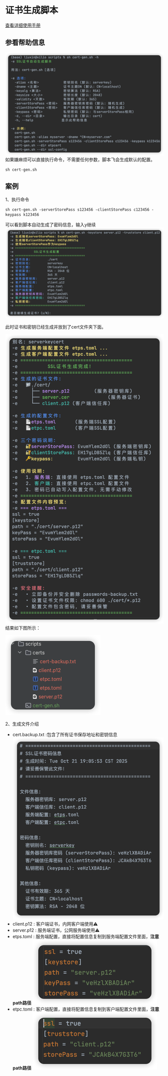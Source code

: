 
# 证书生成脚本
 [查看详细使用手册](generate_ssl_cert.md)
## 参看帮助信息
![cert-gen-help.png](image/cert/cert-gen-help.png)
如果嫌麻烦可以直接执行命令，不需要任何参数，脚本飞会生成默认的配置。
```shell
sh cert-gen.sh
```

## 案例
1、执行命令
```shell
sh cert-gen.sh -serverStorePass s123456 -clientStorePass c123456 -keypass k123456
```
可以看到脚本自动生成了密码信息，输入y继续
![cert-gen-1.png](image/cert/cert-gen-1.png)

此时证书和密钥已经生成并放到了cert文件夹下面。

![cert-gen-2.png](image/cert/cert-gen-2.png)
结果如下图所示：

![result.png](image/cert/result.png)

2、生成文件介绍

- cert.backup.txt :包含了所有证书保存地址和密钥信息
![cert-backup.png](image/cert/cert-backup.png)
- client.p12 : 客户端证书，内网客户端使用⚠️
- server.p12 : 服务端证书，公网服务端使用⚠️
- etps.toml : 服务端配置，直接将配置信息复制到服务端配置文件里面，**注意path路径**
![etps.toml.png](image/cert/etps.toml.png)
- etpc.toml : 客户端配置，直接将配置信息复制到客户端配置文件里面，**注意path路径**
![etpc.toml.png](image/cert/etpc.toml.png)
